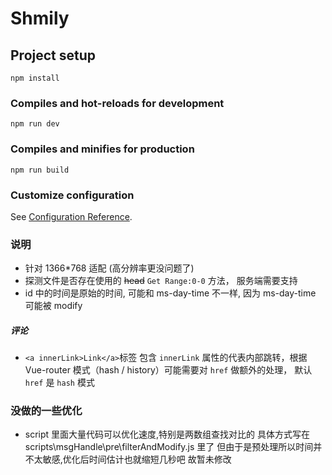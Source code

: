 # Shmily

## Project setup

```
npm install
```

### Compiles and hot-reloads for development

```
npm run dev
```

### Compiles and minifies for production

```
npm run build
```

### Customize configuration

See [Configuration Reference](https://cli.vuejs.org/config/).

### 说明

-   针对 1366\*768 适配 (高分辨率更没问题了)
-   探测文件是否存在使用的 ~~head~~ `Get Range:0-0` 方法， 服务端需要支持
-   id 中的时间是原始的时间, 可能和 ms-day-time 不一样, 因为 ms-day-time 可能被 modify

##### 评论

-   `<a innerLink>Link</a>`标签 包含 <code>innerLink</code> 属性的代表内部跳转，根据 Vue-router 模式（hash / history）可能需要对 `href` 做额外的处理， 默认 `href` 是 `hash` 模式

### 没做的一些优化

-   script 里面大量代码可以优化速度,特别是两数组查找对比的 具体方式写在 scripts\msgHandle\pre\filterAndModify.js 里了 但由于是预处理所以时间并不太敏感,优化后时间估计也就缩短几秒吧 故暂未修改
